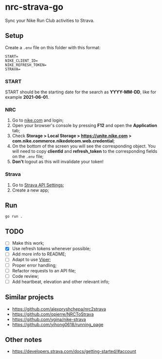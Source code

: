 # nrc-strava-go

Sync your Nike Run Club activities to Strava.

## Setup

Create a `.env` file on this folder with this format:

```
START=
NIKE_CLIENT_ID=
NIKE_REFRESH_TOKEN=
STRAVA=
```

### START

START should be the starting date for the search as **YYYY-MM-DD**, like for example **2021-06-01**.

### NRC

1.  Go to [nike.com](https://www.nike.com/) and login;
2.  Open your browser's console by pressing **F12** and open the **Application** tab;
3.  Check **Storage > Local Storage > https://unite.nike.com > com.nike.commerce.nikedotcom.web.credential**;
4.  On the bottom of the screen you will see the corresponding object. You will need to copy **clientId** and **refresh_token** to the corresponding fields on the `.env` file;
5.  **Don't** logout as this will invalidate your token!

### Strava

1. Go to [Strava API Settings](https://www.strava.com/settings/api);
2. Create a new app;

## Run

`go run .`

## TODO

- [ ] Make this work;
- [x] Use refresh tokens whenever possible;
- [ ] Add more info to README;
- [ ] Adapt to use [Viper](https://github.com/spf13/viper);
- [ ] Proper error handling;
- [ ] Refactor requests to an API file;
- [ ] Code review;
- [ ] Add heartbeat, elevation and other relevant info;

## Similar projects

- https://github.com/alexpryshchepa/nrc2strava
- https://github.com/opierre/NRCToStrava
- https://github.com/ygina/nike-strava
- https://github.com/yihong0618/running_page

## Other notes

- https://developers.strava.com/docs/getting-started/#account

